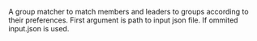 A group matcher to match members and leaders to groups according to their preferences.
First argument is path to input json file. If ommited input.json is used.
